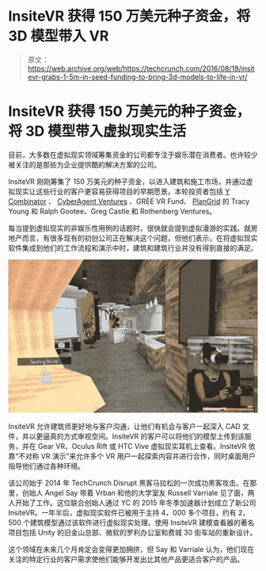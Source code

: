 # InsiteVR 获得 150 万美元种子资金，将 3D 模型带入 VR 

> 原文：<https://web.archive.org/web/https://techcrunch.com/2016/08/19/insitevr-grabs-1-5m-in-seed-funding-to-bring-3d-models-to-life-in-vr/>

# InsiteVR 获得 150 万美元的种子资金，将 3D 模型带入虚拟现实生活

目前，大多数在虚拟现实领域筹集资金的公司都专注于娱乐潜在消费者。也许较少被关注的是那些为企业提供酷的解决方案的公司。

InsiteVR 刚刚筹集了 150 万美元的种子资金，以进入建筑和施工市场，并通过虚拟现实让这些行业的客户更容易获得项目的早期愿景。本轮投资者包括 [Y Combinator](https://web.archive.org/web/20221007041048/https://www.crunchbase.com/organization/y-combinator#/entity) 、 [CyberAgent Ventures](https://web.archive.org/web/20221007041048/https://www.crunchbase.com/organization/cyberagent) 、GREE VR Fund、 [PlanGrid](https://web.archive.org/web/20221007041048/https://www.crunchbase.com/organization/plangrid#/entity) 的 Tracy Young 和 Ralph Gootee、Greg Castle 和 Rothenberg Ventures。

每当提到虚拟现实的非娱乐性用例的话题时，很快就会提到虚拟漫游的实践。就房地产而言，有很多现有的初创公司正在解决这个问题，但他们表示，在将虚拟现实软件集成到他们的工作流程和演示中时，建筑和建筑行业并没有得到直接的满足。

![image1](img/03df44df1feca157efcc6d8a2af6e088.png)

InsiteVR 允许建筑师更好地与客户沟通，让他们有机会与客户一起深入 CAD 文件，并以更逼真的方式审视空间。InsiteVR 的客户可以将他们的模型上传到该服务，并在 Gear VR、Oculus Rift 或 HTC Vive 虚拟现实耳机上查看。InsiteVR 依靠“不对称 VR 演示”来允许多个 VR 用户一起探索内容并进行合作，同时桌面用户指导他们通过各种环境。

该公司始于 2014 年 TechCrunch Disrupt 黑客马拉松的一次成功黑客攻击。在那里，创始人 Angel Say 带着 Vrban 和他的大学室友 Russell Varriale 见了面，两人开始了工作。这位联合创始人通过 YC 的 2015 年冬季加速器计划成立了新公司 InsiteVR。一年半后，虚拟现实软件已被用于主持 4，000 多个项目，约有 2，500 个建筑模型通过该软件进行虚拟现实处理。使用 InsiteVR 建模查看器的著名项目包括 Unity 的旧金山总部、微软的罗利办公室和费城 30 街车站的重新设计。

这个领域在未来几个月肯定会变得更加拥挤，但 Say 和 Varriale 认为，他们现在关注的特定行业的客户需求使他们能够开发出比其他产品更适合客户的产品。